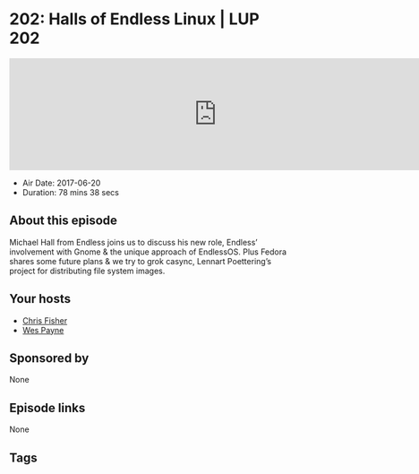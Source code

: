 # 202: Halls of Endless Linux | LUP 202

<iframe src="https://player.fireside.fm/v2/RUkczH-V+Fk4x5fyi?theme=dark" width="740" height="200" frameborder="0" scrolling="no"></iframe>

* Air Date: 2017-06-20
* Duration: 78 mins 38 secs

## About this episode

Michael Hall from Endless joins us to discuss his new role, Endless’ involvement with Gnome & the unique approach of EndlessOS. Plus Fedora shares some future plans & we try to grok casync, Lennart Poettering’s project for distributing file system images.

## Your hosts
* [Chris Fisher](https://linuxunplugged.com/hosts/chrislas)
* [Wes Payne](https://linuxunplugged.com/hosts/wes)

## Sponsored by

None



## Episode links

None



## Tags

